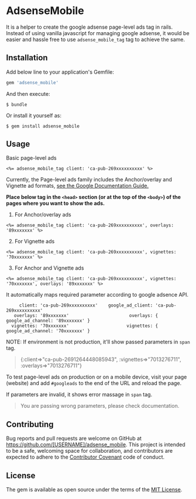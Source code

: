 # AdsenseMobile

It is a helper to create the google adsense page-level ads tag in rails. Instead of using vanilla javascript for managing google adsense, it would be easier and hassle free to use `adsense_mobile_tag` tag to achieve the same.


## Installation

Add below line to your application's Gemfile:

```ruby
gem 'adsense_mobile'
```

And then execute:

    $ bundle

Or install it yourself as:

    $ gem install adsense_mobile

## Usage

Basic page-level ads

  `<%= adsense_mobile_tag client: 'ca-pub-269xxxxxxxxxx' %>`

Currently, the Page-level ads family includes the Anchor/overlay and Vignette ad formats, <a href="https://support.google.com/adxseller/answer/6068103?hl=en" target="_blank">see the Google Documentation Guide.</a>

**Place below tag in the `<head>` section (or at the top of the `<body>`) of the pages where you want to show the ads.**

1. For Anchor/overlay ads

  `<%= adsense_mobile_tag client: 'ca-pub-269xxxxxxxxxx', overlays: '89xxxxxxx' %>`

2. For Vignette ads
  
  `<%= adsense_mobile_tag client: 'ca-pub-269xxxxxxxxxx', vignettes: '70xxxxxxx' %>`

3. For Anchor and Vignette ads

  `<%= adsense_mobile_tag client: 'ca-pub-269xxxxxxxxxx', vignettes: '70xxxxxxx', overlays: '89xxxxxxx' %>`


It automatically maps required parameter according to google adsence API.
```
     client: 'ca-pub-269xxxxxxxxxx'    google_ad_client: 'ca-pub-269xxxxxxxxxx'
   overlays: '89xxxxxxx'                       overlays: { google_ad_channel: '89xxxxxxx' }
  vignettes: '70xxxxxxx'                      vignettes: { google_ad_channel: '70xxxxxxx' }
```

NOTE: If environment is not production, it'll show passed parameters in `span` tag.

> {:client=&gt;"ca-pub-2691264448085943", :vignettes=&gt;"7013276711", :overlays=&gt;"7013276711"}


To test page-level ads on production or on a mobile device, visit your page (website) and add `#googleads` to the end of the URL and reload the page.

If parameters are invalid, it shows error massage in `span` tag.

> You are passing wrong parameters, please check documentation.


## Contributing

Bug reports and pull requests are welcome on GitHub at https://github.com/[USERNAME]/adsense_mobile. This project is intended to be a safe, welcoming space for collaboration, and contributors are expected to adhere to the [Contributor Covenant](http://contributor-covenant.org) code of conduct.


## License

The gem is available as open source under the terms of the [MIT License](http://opensource.org/licenses/MIT).
